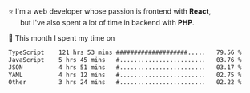 ⭐ I'm a web developer whose passion is frontend with <b>React</b>,<br/>
&nbsp; &nbsp; &nbsp; but I've also spent a lot of time in backend with <b>PHP</b>.

📅 This month I spent my time on

<!--START_SECTION:waka-->

```txt
TypeScript    121 hrs 53 mins ####################.....   79.56 %
JavaScript    5 hrs 45 mins   #........................   03.76 %
JSON          4 hrs 51 mins   #........................   03.17 %
YAML          4 hrs 12 mins   #........................   02.75 %
Other         3 hrs 24 mins   #........................   02.22 %
```

<!--END_SECTION:waka-->
